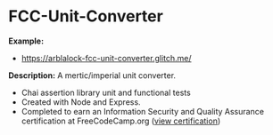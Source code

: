 # FCC-Unit-Converter

**Example:**  
* https://arblalock-fcc-unit-converter.glitch.me/

**Description:** A mertic/imperial unit converter.
* Chai assertion library unit and functional tests
* Created with Node and Express.  
* Completed to earn an Information Security and Quality Assurance certification at FreeCodeCamp.org ([view certification](https://www.freecodecamp.org/certification/fcca50f642d-7c7c-48e9-805b-e0457529b232/information-security-and-quality-assurance))
